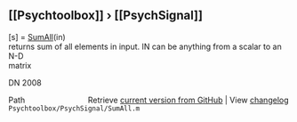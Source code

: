 ## [[Psychtoolbox]] &#8250; [[PsychSignal]]

[s] = [SumAll](SumAll)(in)  
returns sum of all elements in input. IN can be anything from a scalar to an N-D  
matrix  
  
DN 2008  




<div class="code_header" style="text-align:right;">
  <span style="float:left;">Path&nbsp;&nbsp;</span> <span class="counter">Retrieve <a href=
  "https://raw.github.com/Psychtoolbox-3/Psychtoolbox-3/beta/Psychtoolbox/PsychSignal/SumAll.m">current version from GitHub</a> | View <a href=
  "https://github.com/Psychtoolbox-3/Psychtoolbox-3/commits/beta/Psychtoolbox/PsychSignal/SumAll.m">changelog</a></span>
</div>
<div class="code">
  <code>Psychtoolbox/PsychSignal/SumAll.m</code>
</div>

